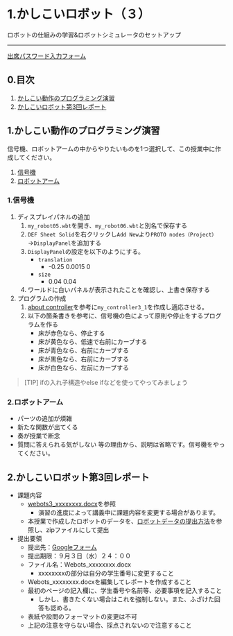 # 1.かしこいロボット（３）
ロボットの仕組みの学習&ロボットシミュレータのセットアップ
_____

[出席パスワード入力フォーム](https://forms.gle/aKSLw68wvgujkkaC6)



## 0.目次
1. [かしこい動作のプログラミング演習](#1かしこい動作のプログラミング演習)
2. [かしこいロボット第3回レポート](#2かしこいロボット第3回レポート)



## 1.かしこい動作のプログラミング演習

信号機、ロボットアームの中からやりたいものを1つ選択して、この授業中に作成してください。
1. [信号機](#1信号機)
2. [ロボットアーム](#2ロボットアーム)

### 1.信号機

1. ディスプレイパネルの追加
    1. `my_robot05.wbt`を開き、`my_robot06.wbt`と別名で保存する
    2. `DEF Sheet Solid`を右クリックし`Add New`より`PROTO nodes（Project）`→`DisplayPanel`を追加する
    3. `DisplayPanel`の設定を以下のようにする。
        - `translation`
            - -0.25 0.0015 0
        - `size`
            - 0.04 0.04
    4. ワールドに白いパネルが表示されたことを確認し、上書き保存する
2. プログラムの作成
    1. [about controller](../about_coontroller.md)を参考に`my_controller3_1`を作成し適応させる。
    2. 以下の箇条書きを参考に、信号機の色によって原則や停止をするプログラムを作る
        - 床が赤色なら、停止する
        - 床が黄色なら、低速で右前にカーブする
        - 床が青色なら、右前にカーブする
        - 床が黒色なら、右前にカーブする
        - 床が白色なら、左前にカーブする

> [TIP]
> ifの入れ子構造やelse ifなどを使ってやってみましょう



### 2.ロボットアーム

- パーツの追加が煩雑
- 新たな関数が出てくる
- 奏が授業で断念
- 質問に答えられる気がしない
等の理由から、説明は省略です。信号機をやってください。



## 2.かしこいロボット第3回レポート

- 課題内容
    - [webots3_xxxxxxxx.docx](./webots3_xxxxxxxx.docx)を参照
        -  演習の進度によって講義中に課題内容を変更する場合があります。
    - 本授業で作成したロボットのデータを、[ロボットデータの提出方法](../ロボットデータの提出方法.md)を参照し、zipファイルにして提出
- 提出要領
    - 提出先：[Googleフォーム](https://forms.gle/ThitCoc7rRxcRAFH8)
    - 提出期限：９月３日（水）２４：００
    - ファイル名：Webots_xxxxxxxx.docx
        - xxxxxxxxの部分は自分の学生番号に変更すること
    - Webots_xxxxxxxx.docxを編集してレポートを作成すること
    - 最初のページの記入欄に、学生番号や名前等、必要事項を記入すること
        - しかし、書きたくない場合はこれを強制しない。また、ふざけた回答も認める。
    - 表紙や設問のフォーマットの変更は不可
    - 上記の注意を守らない場合、採点されないので注意すること